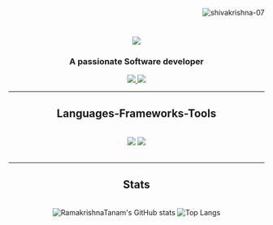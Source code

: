 <p align="right"> <img src="https://komarev.com/ghpvc/?username=shivakrishna-07&label=Profile%20views&color=0e75b6&style=flat" alt="shivakrishna-07" /> </p>
<h1 align="center">
    <img src="https://readme-typing-svg.herokuapp.com/?font=Righteous&size=35&center=true&vCenter=true&width=500&height=70&color=blue&duration=3000&lines=Hi+There!+👋;+Myself++Ramakrishna!;" />
</h1>

<h3 align="center">A passionate Software developer</h3>

<div align="center"> 
  <a href="https://www.linkedin.com/in/ramakrishnatanam" target="_blank">
    <img src="https://img.shields.io/badge/LinkedIn-0077B5?style=for-the-badge&logo=linkedin&logoColor=white" target="_blank" />
  </a>
  <a href="https://calm-cat-d8c98f.netlify.app/#" target="_blank">
     <img src="https://img.shields.io/badge/Portfolio-FF5722?style=for-the-badge&logo=todoist&logoColor=white" target="_blank" /> 
  </a>
</div>

 <hr/>
 
<h2 align="center"> Languages-Frameworks-Tools </h2>
<br/>
<div align="center">
    <img src="https://skillicons.dev/icons?i=react.js,html,css,vscode,github,git,express,mongodb" />
    <img src="https://skillicons.dev/icons?i=firebase,nodejs,python,javascript,express,mongodb,c,mysql,redux,eql,numpy,pandas,chatgpt,postman,jupytornotebok" /><br>
</div>

<br/>
<hr/>

<h2 align="center"> Stats </h2>
<br>
<div align=center>
 <img src="https://github-readme-stats.vercel.app/api?username=RamakrishnaTanam&show_icons=true&theme=radical" alt="RamakrishnaTanam's GitHub stats" />
<img src="https://github-readme-stats.vercel.app/api/top-langs/?username=RamakrishnaTanam&layout=compact&theme=radical" alt="Top Langs" />
<br/>

